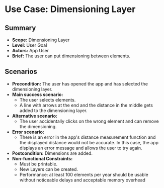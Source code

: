 # Use Case: Dimensioning Layer

## Summary

- **Scope:** Dimensioning Layer
- **Level:** User Goal
- **Actors:** App User
- **Brief:** The user can put dimensioning between elements.

## Scenarios

- **Precondition:**
  The user has opened the app and has selected the dimensioning layer.
- **Main success scenario:**
  - The user selects elements.
  - A line with arrows at the end and the distance in the middle gets added to the dimensioning layer.
- **Alternative scenario:**
  - The user accidentally clicks on the wrong element and can remove the dimensioning.
- **Error scenario:**
  - There is an error in the app's distance measurement function and the displayed distance would not be accurate.
    In this case, the app displays an error message and allows the user to try again.
- **Postcondition:**
  Dimensions are added.
- **Non-functional Constraints:**
  - Must be printable.
  - New Layers can be created.
  - Performance: at least 100 elements per year should be usable without noticeable delays and acceptable memory overhead

